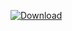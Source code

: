[ ![Download](https://api.bintray.com/packages/vuo/conan/libusb%3Avuo/images/download.svg) ](https://bintray.com/vuo/conan/libusb%3Avuo/_latestVersion)
